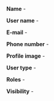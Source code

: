 **Name** -

**User name** -

**E-mail** -

**Phone number** -

**Profile image** -

**User type** -

**Roles** -

**Visibility** -
